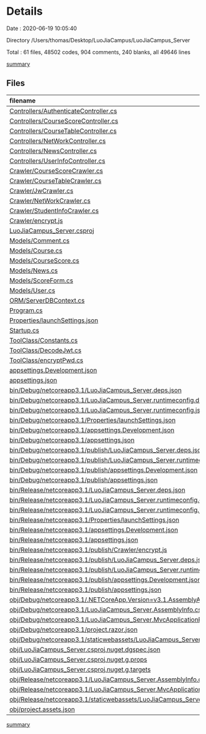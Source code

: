 # Details

Date : 2020-06-19 10:05:40

Directory /Users/thomas/Desktop/LuoJiaCampus/LuoJiaCampus_Server

Total : 61 files,  48502 codes, 904 comments, 240 blanks, all 49646 lines

[summary](results.md)

## Files
| filename | language | code | comment | blank | total |
| :--- | :--- | ---: | ---: | ---: | ---: |
| [Controllers/AuthenticateController.cs](/Controllers/AuthenticateController.cs) | C# | 82 | 15 | 19 | 116 |
| [Controllers/CourseScoreController.cs](/Controllers/CourseScoreController.cs) | C# | 50 | 5 | 7 | 62 |
| [Controllers/CourseTableController.cs](/Controllers/CourseTableController.cs) | C# | 51 | 5 | 10 | 66 |
| [Controllers/NetWorkController.cs](/Controllers/NetWorkController.cs) | C# | 87 | 12 | 16 | 115 |
| [Controllers/NewsController.cs](/Controllers/NewsController.cs) | C# | 25 | 1 | 3 | 29 |
| [Controllers/UserInfoController.cs](/Controllers/UserInfoController.cs) | C# | 38 | 3 | 3 | 44 |
| [Crawler/CourseScoreCrawler.cs](/Crawler/CourseScoreCrawler.cs) | C# | 15 | 129 | 3 | 147 |
| [Crawler/CourseTableCrawler.cs](/Crawler/CourseTableCrawler.cs) | C# | 74 | 53 | 9 | 136 |
| [Crawler/JwCrawler.cs](/Crawler/JwCrawler.cs) | C# | 284 | 421 | 53 | 758 |
| [Crawler/NetWorkCrawler.cs](/Crawler/NetWorkCrawler.cs) | C# | 71 | 158 | 13 | 242 |
| [Crawler/StudentInfoCrawler.cs](/Crawler/StudentInfoCrawler.cs) | C# | 46 | 48 | 5 | 99 |
| [Crawler/encrypt.js](/Crawler/encrypt.js) | JavaScript | 518 | 2 | 8 | 528 |
| [LuoJiaCampus_Server.csproj](/LuoJiaCampus_Server.csproj) | XML | 16 | 0 | 5 | 21 |
| [Models/Comment.cs](/Models/Comment.cs) | C# | 17 | 0 | 4 | 21 |
| [Models/Course.cs](/Models/Course.cs) | C# | 14 | 0 | 6 | 20 |
| [Models/CourseScore.cs](/Models/CourseScore.cs) | C# | 17 | 0 | 2 | 19 |
| [Models/News.cs](/Models/News.cs) | C# | 20 | 0 | 4 | 24 |
| [Models/ScoreForm.cs](/Models/ScoreForm.cs) | C# | 8 | 0 | 5 | 13 |
| [Models/User.cs](/Models/User.cs) | C# | 19 | 0 | 0 | 19 |
| [ORM/ServerDBContext.cs](/ORM/ServerDBContext.cs) | C# | 13 | 0 | 4 | 17 |
| [Program.cs](/Program.cs) | C# | 24 | 0 | 3 | 27 |
| [Properties/launchSettings.json](/Properties/launchSettings.json) | JSON | 30 | 0 | 1 | 31 |
| [Startup.cs](/Startup.cs) | C# | 63 | 11 | 12 | 86 |
| [ToolClass/Constants.cs](/ToolClass/Constants.cs) | C# | 5 | 0 | 0 | 5 |
| [ToolClass/DecodeJwt.cs](/ToolClass/DecodeJwt.cs) | C# | 19 | 1 | 2 | 22 |
| [ToolClass/encryptPwd.cs](/ToolClass/encryptPwd.cs) | C# | 17 | 0 | 2 | 19 |
| [appsettings.Development.json](/appsettings.Development.json) | JSON | 9 | 0 | 1 | 10 |
| [appsettings.json](/appsettings.json) | JSON | 13 | 0 | 1 | 14 |
| [bin/Debug/netcoreapp3.1/LuoJiaCampus_Server.deps.json](/bin/Debug/netcoreapp3.1/LuoJiaCampus_Server.deps.json) | JSON | 5,038 | 0 | 0 | 5,038 |
| [bin/Debug/netcoreapp3.1/LuoJiaCampus_Server.runtimeconfig.dev.json](/bin/Debug/netcoreapp3.1/LuoJiaCampus_Server.runtimeconfig.dev.json) | JSON | 8 | 0 | 0 | 8 |
| [bin/Debug/netcoreapp3.1/LuoJiaCampus_Server.runtimeconfig.json](/bin/Debug/netcoreapp3.1/LuoJiaCampus_Server.runtimeconfig.json) | JSON | 12 | 0 | 0 | 12 |
| [bin/Debug/netcoreapp3.1/Properties/launchSettings.json](/bin/Debug/netcoreapp3.1/Properties/launchSettings.json) | JSON | 30 | 0 | 1 | 31 |
| [bin/Debug/netcoreapp3.1/appsettings.Development.json](/bin/Debug/netcoreapp3.1/appsettings.Development.json) | JSON | 9 | 0 | 1 | 10 |
| [bin/Debug/netcoreapp3.1/appsettings.json](/bin/Debug/netcoreapp3.1/appsettings.json) | JSON | 13 | 0 | 1 | 14 |
| [bin/Debug/netcoreapp3.1/publish/LuoJiaCampus_Server.deps.json](/bin/Debug/netcoreapp3.1/publish/LuoJiaCampus_Server.deps.json) | JSON | 5,038 | 0 | 0 | 5,038 |
| [bin/Debug/netcoreapp3.1/publish/LuoJiaCampus_Server.runtimeconfig.json](/bin/Debug/netcoreapp3.1/publish/LuoJiaCampus_Server.runtimeconfig.json) | JSON | 12 | 0 | 0 | 12 |
| [bin/Debug/netcoreapp3.1/publish/appsettings.Development.json](/bin/Debug/netcoreapp3.1/publish/appsettings.Development.json) | JSON | 9 | 0 | 1 | 10 |
| [bin/Debug/netcoreapp3.1/publish/appsettings.json](/bin/Debug/netcoreapp3.1/publish/appsettings.json) | JSON | 13 | 0 | 1 | 14 |
| [bin/Release/netcoreapp3.1/LuoJiaCampus_Server.deps.json](/bin/Release/netcoreapp3.1/LuoJiaCampus_Server.deps.json) | JSON | 5,038 | 0 | 0 | 5,038 |
| [bin/Release/netcoreapp3.1/LuoJiaCampus_Server.runtimeconfig.dev.json](/bin/Release/netcoreapp3.1/LuoJiaCampus_Server.runtimeconfig.dev.json) | JSON | 8 | 0 | 0 | 8 |
| [bin/Release/netcoreapp3.1/LuoJiaCampus_Server.runtimeconfig.json](/bin/Release/netcoreapp3.1/LuoJiaCampus_Server.runtimeconfig.json) | JSON | 12 | 0 | 0 | 12 |
| [bin/Release/netcoreapp3.1/Properties/launchSettings.json](/bin/Release/netcoreapp3.1/Properties/launchSettings.json) | JSON | 30 | 0 | 1 | 31 |
| [bin/Release/netcoreapp3.1/appsettings.Development.json](/bin/Release/netcoreapp3.1/appsettings.Development.json) | JSON | 9 | 0 | 1 | 10 |
| [bin/Release/netcoreapp3.1/appsettings.json](/bin/Release/netcoreapp3.1/appsettings.json) | JSON | 13 | 0 | 1 | 14 |
| [bin/Release/netcoreapp3.1/publish/Crawler/encrypt.js](/bin/Release/netcoreapp3.1/publish/Crawler/encrypt.js) | JavaScript | 518 | 2 | 8 | 528 |
| [bin/Release/netcoreapp3.1/publish/LuoJiaCampus_Server.deps.json](/bin/Release/netcoreapp3.1/publish/LuoJiaCampus_Server.deps.json) | JSON | 5,038 | 0 | 0 | 5,038 |
| [bin/Release/netcoreapp3.1/publish/LuoJiaCampus_Server.runtimeconfig.json](/bin/Release/netcoreapp3.1/publish/LuoJiaCampus_Server.runtimeconfig.json) | JSON | 12 | 0 | 0 | 12 |
| [bin/Release/netcoreapp3.1/publish/appsettings.Development.json](/bin/Release/netcoreapp3.1/publish/appsettings.Development.json) | JSON | 9 | 0 | 1 | 10 |
| [bin/Release/netcoreapp3.1/publish/appsettings.json](/bin/Release/netcoreapp3.1/publish/appsettings.json) | JSON | 13 | 0 | 1 | 14 |
| [obj/Debug/netcoreapp3.1/.NETCoreApp,Version=v3.1.AssemblyAttributes.cs](/obj/Debug/netcoreapp3.1/.NETCoreApp,Version=v3.1.AssemblyAttributes.cs) | C# | 3 | 1 | 1 | 5 |
| [obj/Debug/netcoreapp3.1/LuoJiaCampus_Server.AssemblyInfo.cs](/obj/Debug/netcoreapp3.1/LuoJiaCampus_Server.AssemblyInfo.cs) | C# | 9 | 10 | 5 | 24 |
| [obj/Debug/netcoreapp3.1/LuoJiaCampus_Server.MvcApplicationPartsAssemblyInfo.cs](/obj/Debug/netcoreapp3.1/LuoJiaCampus_Server.MvcApplicationPartsAssemblyInfo.cs) | C# | 4 | 9 | 5 | 18 |
| [obj/Debug/netcoreapp3.1/project.razor.json](/obj/Debug/netcoreapp3.1/project.razor.json) | JSON | 20,614 | 0 | 0 | 20,614 |
| [obj/Debug/netcoreapp3.1/staticwebassets/LuoJiaCampus_Server.StaticWebAssets.xml](/obj/Debug/netcoreapp3.1/staticwebassets/LuoJiaCampus_Server.StaticWebAssets.xml) | XML | 1 | 0 | 0 | 1 |
| [obj/LuoJiaCampus_Server.csproj.nuget.dgspec.json](/obj/LuoJiaCampus_Server.csproj.nuget.dgspec.json) | JSON | 99 | 0 | 0 | 99 |
| [obj/LuoJiaCampus_Server.csproj.nuget.g.props](/obj/LuoJiaCampus_Server.csproj.nuget.g.props) | XML | 15 | 0 | 0 | 15 |
| [obj/LuoJiaCampus_Server.csproj.nuget.g.targets](/obj/LuoJiaCampus_Server.csproj.nuget.g.targets) | XML | 6 | 0 | 0 | 6 |
| [obj/Release/netcoreapp3.1/LuoJiaCampus_Server.AssemblyInfo.cs](/obj/Release/netcoreapp3.1/LuoJiaCampus_Server.AssemblyInfo.cs) | C# | 9 | 9 | 5 | 23 |
| [obj/Release/netcoreapp3.1/LuoJiaCampus_Server.MvcApplicationPartsAssemblyInfo.cs](/obj/Release/netcoreapp3.1/LuoJiaCampus_Server.MvcApplicationPartsAssemblyInfo.cs) | C# | 4 | 9 | 5 | 18 |
| [obj/Release/netcoreapp3.1/staticwebassets/LuoJiaCampus_Server.StaticWebAssets.xml](/obj/Release/netcoreapp3.1/staticwebassets/LuoJiaCampus_Server.StaticWebAssets.xml) | XML | 1 | 0 | 0 | 1 |
| [obj/project.assets.json](/obj/project.assets.json) | JSON | 5,210 | 0 | 0 | 5,210 |

[summary](results.md)